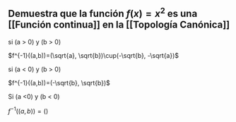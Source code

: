 
## Demuestra que la función $f(x)=x^2$ es una [[Función continua]] en la [[Topología Canónica]]

si (a > 0) y (b > 0)

$f^{-1}((a,b))=(\sqrt{a}, \sqrt{b})\cup(-\sqrt{b}, -\sqrt{a})$

si (a < 0) y (b > 0)

$f^{-1}((a,b))=(-\sqrt{b}, \sqrt{b})$

Si (a <0) y (b < 0)

$f^{-1}((a,b))=()$
